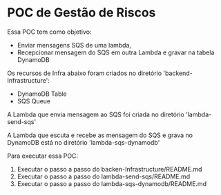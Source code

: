 # POC de Gestão de Riscos

Essa POC tem como objetivo:
- Enviar mensagens SQS de uma lambda, 
- Recepcionar mensagem do SQS em outra Lambda e gravar na tabela DynamoDB

Os recursos de Infra abaixo foram criados no diretório 'backend-Infrastructure':
- DynamoDB Table
- SQS Queue

A Lambda que envia mensagem ao SQS foi criada no diretório 'lambda-send-sqs'

A Lambda que escuta e recebe as mensagem do SQS e grava no DynamoDB está no diretório 'lambda-sqs-dynamodb'

Para executar essa POC:
1. Executar o passo a passo do backen-Infrastructure/README.md
2. Executar o passo a passo do lambda-send-sqs/README.md
3. Executar o passo a passo do lambda-sqs-dynamodb/README.md